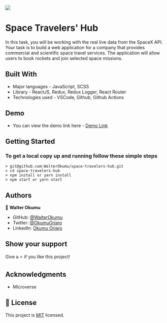 ![](https://img.shields.io/badge/Microverse-blueviolet)

# Space Travelers' Hub

In this task, you will be working with the real live data from the SpaceX API. Your task is to build a web application for a company that provides commercial and scientific space travel services. The application will allow users to book rockets and join selected space missions.

## Built With

- Major languages - JavaScript, SCSS
- Library - ReactJS, Redux, Redux Logger, React Router
- Technologies used - VSCode, Github, Github Actions

## Demo

- You can view the demo link here - [Demo Link](https://okumus-space-travelers-hub.netlify.app/)

## Getting Started

### To get a local copy up and running follow these simple steps

    > git@github.com:WalterOkumu/space-travelers-hub.git
    > cd space-travelers-hub
    > npm install or yarn install
    > npm start or yarn start

## Authors

👤 **Walter Okumu**

- GitHub: [@WalterOkumu](https://github.com/WalterOkumu)
- Twitter: [@OkumuOriaro](https://twitter.com/OkumuOriaro)
- LinkedIn: [Okumu Oriaro](https://www.linkedin.com/in/okumu-oriaro)

## Show your support

Give a ⭐️ if you like this project!

## Acknowledgments

- Microverse

## 📝 License

This project is [MIT](./LICENSE) licensed.
